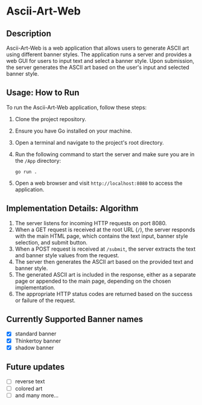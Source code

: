 # Ascii-Art-Web

## Description

Ascii-Art-Web is a web application that allows users to generate ASCII art using different banner styles. The application runs a server and provides a web GUI for users to input text and select a banner style. Upon submission, the server generates the ASCII art based on the user's input and selected banner style.

## Usage: How to Run

To run the Ascii-Art-Web application, follow these steps:

1. Clone the project repository.
2. Ensure you have Go installed on your machine.
3. Open a terminal and navigate to the project's root directory.
4. Run the following command to start the server and make sure you are in the `/App` directory:

   ```shell
   go run .
   ```

5. Open a web browser and visit `http://localhost:8080` to access the application.

## Implementation Details: Algorithm

1. The server listens for incoming HTTP requests on port 8080.
2. When a GET request is received at the root URL (`/`), the server responds with the main HTML page, which contains the text input, banner style selection, and submit button.
3. When a POST request is received at `/submit`, the server extracts the text and banner style values from the request.
4. The server then generates the ASCII art based on the provided text and banner style.
5. The generated ASCII art is included in the response, either as a separate page or appended to the main page, depending on the chosen implementation.
6. The appropriate HTTP status codes are returned based on the success or failure of the request.


## Currently Supported Banner names

- [x] standard banner
- [x] Thinkertoy banner
- [x] shadow banner

## Future updates 

- [ ] reverse text
- [ ] colored art
- [ ] and many more...
